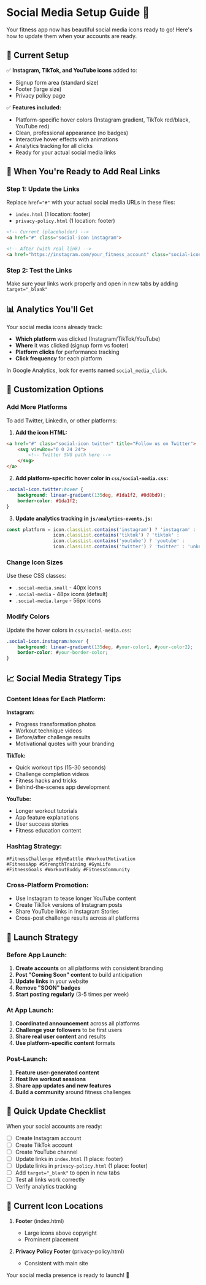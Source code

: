 # Social Media Setup Guide 📱

Your fitness app now has beautiful social media icons ready to go! Here's how to update them when your accounts are ready.

## 🎯 **Current Setup**

✅ **Instagram, TikTok, and YouTube icons** added to:
- Signup form area (standard size)
- Footer (large size) 
- Privacy policy page

✅ **Features included:**
- Platform-specific hover colors (Instagram gradient, TikTok red/black, YouTube red)
- Clean, professional appearance (no badges)
- Interactive hover effects with animations
- Analytics tracking for all clicks
- Ready for your actual social media links

## 🔧 **When You're Ready to Add Real Links**

### **Step 1: Update the Links**

Replace `href="#"` with your actual social media URLs in these files:
- `index.html` (1 location: footer)
- `privacy-policy.html` (1 location: footer)

```html
<!-- Current (placeholder) -->
<a href="#" class="social-icon instagram">

<!-- After (with real link) -->
<a href="https://instagram.com/your_fitness_account" class="social-icon instagram" target="_blank">
```

### **Step 2: Test the Links**

Make sure your links work properly and open in new tabs by adding `target="_blank"`

## 📊 **Analytics You'll Get**

Your social media icons already track:
- **Which platform** was clicked (Instagram/TikTok/YouTube)
- **Where** it was clicked (signup form vs footer)
- **Platform clicks** for performance tracking
- **Click frequency** for each platform

In Google Analytics, look for events named `social_media_click`.

## 🎨 **Customization Options**

### **Add More Platforms**

To add Twitter, LinkedIn, or other platforms:

1. **Add the icon HTML:**
```html
<a href="#" class="social-icon twitter" title="Follow us on Twitter">
    <svg viewBox="0 0 24 24">
        <!-- Twitter SVG path here -->
    </svg>
</a>
```

2. **Add platform-specific hover color in `css/social-media.css`:**
```css
.social-icon.twitter:hover {
    background: linear-gradient(135deg, #1da1f2, #0d8bd9);
    border-color: #1da1f2;
}
```

3. **Update analytics tracking in `js/analytics-events.js`:**
```javascript
const platform = icon.classList.contains('instagram') ? 'instagram' :
                 icon.classList.contains('tiktok') ? 'tiktok' :
                 icon.classList.contains('youtube') ? 'youtube' :
                 icon.classList.contains('twitter') ? 'twitter' : 'unknown'
```

### **Change Icon Sizes**

Use these CSS classes:
- `.social-media.small` - 40px icons
- `.social-media` - 48px icons (default)
- `.social-media.large` - 56px icons

### **Modify Colors**

Update the hover colors in `css/social-media.css`:
```css
.social-icon.instagram:hover {
    background: linear-gradient(135deg, #your-color1, #your-color2);
    border-color: #your-border-color;
}
```

## 📈 **Social Media Strategy Tips**

### **Content Ideas for Each Platform:**

**Instagram:**
- Progress transformation photos
- Workout technique videos
- Before/after challenge results
- Motivational quotes with your branding

**TikTok:**
- Quick workout tips (15-30 seconds)
- Challenge completion videos
- Fitness hacks and tricks
- Behind-the-scenes app development

**YouTube:**
- Longer workout tutorials
- App feature explanations
- User success stories
- Fitness education content

### **Hashtag Strategy:**
```
#FitnessChallenge #GymBattle #WorkoutMotivation
#FitnessApp #StrengthTraining #GymLife
#FitnessGoals #WorkoutBuddy #FitnessCommunity
```

### **Cross-Platform Promotion:**
- Use Instagram to tease longer YouTube content
- Create TikTok versions of Instagram posts
- Share YouTube links in Instagram Stories
- Cross-post challenge results across all platforms

## 🚀 **Launch Strategy**

### **Before App Launch:**
1. **Create accounts** on all platforms with consistent branding
2. **Post "Coming Soon" content** to build anticipation
3. **Update links** in your website
4. **Remove "SOON" badges**
5. **Start posting regularly** (3-5 times per week)

### **At App Launch:**
1. **Coordinated announcement** across all platforms
2. **Challenge your followers** to be first users
3. **Share real user content** and results
4. **Use platform-specific content** formats

### **Post-Launch:**
1. **Feature user-generated content**
2. **Host live workout sessions**
3. **Share app updates and new features**
4. **Build a community** around fitness challenges

## 🔗 **Quick Update Checklist**

When your social accounts are ready:

- [ ] Create Instagram account
- [ ] Create TikTok account  
- [ ] Create YouTube channel
- [ ] Update links in `index.html` (1 place: footer)
- [ ] Update links in `privacy-policy.html` (1 place: footer)
- [ ] Add `target="_blank"` to open in new tabs
- [ ] Test all links work correctly
- [ ] Verify analytics tracking

## 📱 **Current Icon Locations**

1. **Footer** (index.html)
   - Large icons above copyright
   - Prominent placement

2. **Privacy Policy Footer** (privacy-policy.html)
   - Consistent with main site

Your social media presence is ready to launch! 🎉 